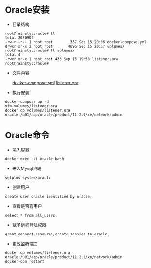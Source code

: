 # Oracle安装  

* 目录结构  

``` text
root@rainsty:oracle# ll
total 2080904
-rw-r--r-- 1 root root        337 Sep 15 20:36 docker-compose.yml
drwxr-xr-x 2 root root       4096 Sep 15 20:37 volumes/
root@rainsty:oracle# ll volumes/
total 4
-rwxr-xr-x 1 root root 433 Sep 15 19:58 listener.ora
root@rainsty:oracle#
```

* 文件内容  

    [docker-compose.yml](../dockerFile/oracle/docker-compose.yml)
    [listener.ora](../dockerFile/oracle/volumes/listener.ora)
    
* 执行安装  

``` text
docker-compose up -d
vim volumes/listener.ora
docker cp volumes/listener.ora oracle:/u01/app/oracle/product/11.2.0/xe/network/admin
```

# Oracle命令  

* 进入容器  

``` text
docker exec -it oracle bash
```

* 进入Mysql终端  

``` text
sqlplus system/oracle
```

* 创建用户  

``` text
create user oracle identified by oracle;
```

* 查看是否有用户  

``` text
select * from all_users;
```

* 赋予远程登陆权限  

``` text
grant connect,resource,create session to oracle;
```

* 更改监听端口  

``` text
docker cp volumes/listener.ora oracle:/u01/app/oracle/product/11.2.0/xe/network/admin
docker-com restart
```
